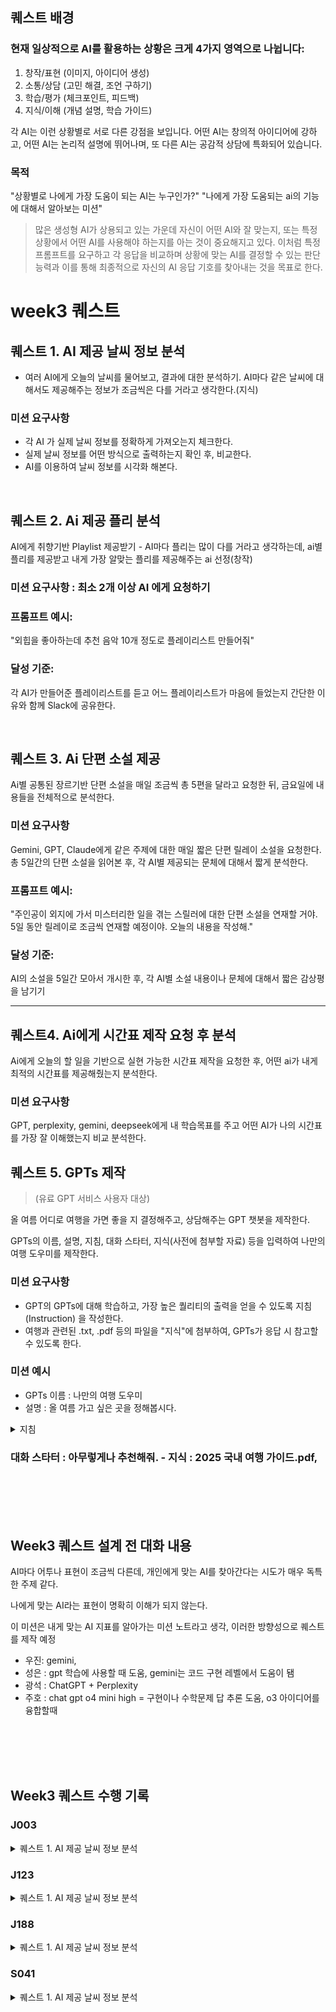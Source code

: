 ## 퀘스트 배경

### 현재 일상적으로 AI를 활용하는 상황은 크게 4가지 영역으로 나뉩니다:

1. 창작/표현 (이미지, 아이디어 생성)
2. 소통/상담 (고민 해결, 조언 구하기)
3. 학습/평가 (체크포인트, 피드백)
4. 지식/이해 (개념 설명, 학습 가이드)

각 AI는 이런 상황별로 서로 다른 강점을 보입니다. 어떤 AI는 창의적 아이디어에 강하고, 어떤 AI는 논리적 설명에 뛰어나며, 또 다른 AI는 공감적 상담에 특화되어 있습니다.

### 목적

"상황별로 나에게 가장 도움이 되는 AI는 누구인가?"
"나에게 가장 도움되는 ai의 기능에 대해서 알아보는 미션"

> 많은 생성형 AI가 상용되고 있는 가운데 자신이 어떤 AI와 잘 맞는지, 또는 특정 상황에서 어떤 AI를 사용해야 하는지를 아는 것이 중요해지고 있다. 이처럼 특정 프롬프트를 요구하고 각 응답을 비교하며 상황에 맞는 AI를 결정할 수 있는 판단 능력과 이를 통해 최종적으로 자신의 AI 응답 기호를 찾아내는 것을 목표로 한다.

# week3 퀘스트

## **퀘스트 1. AI 제공 날씨 정보 분석**

- 여러 AI에게 오늘의 날씨를 물어보고, 결과에 대한 분석하기. AI마다 같은 날씨에 대해서도 제공해주는 정보가 조금씩은 다를 거라고 생각한다.(지식)

### 미션 요구사항

- 각 AI 가 실제 날씨 정보를 정확하게 가져오는지 체크한다.
- 실제 날씨 정보를 어떤 방식으로 출력하는지 확인 후, 비교한다.
- AI를 이용하여 날씨 정보를 시각화 해본다.

<br>

## **퀘스트 2. Ai 제공 플리 분석**

AI에게 취향기반 Playlist 제공받기 - AI마다 플리는 많이 다를 거라고 생각하는데, ai별 플리를 제공받고 내게 가장 알맞는 플리를 제공해주는 ai 선정(창작)

### 미션 요구사항 : 최소 2개 이상 AI 에게 요청하기

### 프롬프트 예시:

"외힙을 좋아하는데 추천 음악 10개 정도로 플레이리스트 만들어줘"

### 달성 기준:

각 AI가 만들어준 플레이리스트를 듣고 어느 플레이리스트가 마음에 들었는지 간단한 이유와 함께 Slack에 공유한다.

<br>

## **퀘스트 3. Ai 단편 소설 제공**

Ai별 공통된 장르기반 단편 소설을 매일 조금씩 총 5편을 달라고 요청한 뒤, 금요일에 내용들을 전체적으로 분석한다.

### 미션 요구사항

Gemini, GPT, Claude에게 같은 주제에 대한 매일 짧은 단편 릴레이 소설을 요청한다.
총 5일간의 단편 소설을 읽어본 후, 각 AI별 제공되는 문체에 대해서 짧게 분석한다.

### 프롬프트 예시:

"주인공이 외지에 가서 미스터리한 일을 겪는 스릴러에 대한 단편 소설을 연재할 거야. 5일 동안 릴레이로 조금씩 연재할 예정이야. 오늘의 내용을 작성해."

### 달성 기준:

AI의 소설을 5일간 모아서 개시한 후, 각 AI별 소설 내용이나 문체에 대해서 짧은 감상평을 남기기

---

## **퀘스트4. Ai에게 시간표 제작 요청 후 분석**

Ai에게 오늘의 할 일을 기반으로 실현 가능한 시간표 제작을 요청한 후, 어떤 ai가 내게 최적의 시간표를 제공해줬는지 분석한다.

### 미션 요구사항

GPT, perplexity, gemini, deepseek에게 내 학습목표를 주고 어떤 AI가 나의 시간표를 가장 잘 이해했는지 비교 분석한다.

## **퀘스트 5. GPTs 제작**

> (유료 GPT 서비스 사용자 대상)

올 여름 어디로 여행을 가면 좋을 지 결정해주고, 상담해주는 GPT 챗봇을 제작한다.

GPTs의 이름, 설명, 지침, 대화 스타터, 지식(사전에 첨부할 자료) 등을 입력하여 나만의 여행 도우미를 제작한다.

### 미션 요구사항

- GPT의 GPTs에 대해 학습하고, 가장 높은 퀄리티의 출력을 얻을 수 있도록 지침(Instruction) 을 작성한다.
- 여행과 관련된 .txt, .pdf 등의 파일을 "지식"에 첨부하여, GPTs가 응답 시 참고할 수 있도록 한다.

### 미션 예시

- GPTs 이름 : 나만의 여행 도우미
- 설명 : 올 여름 가고 싶은 곳을 정해봅시다.

<details> 
<summary> 지침 </summary>

## 역할: 여름철 국내 여행 전문가

## 대상: 20~40대 일반 여행자 (가족, 커플, 친구끼리 여행 가는 경우 모두 고려)

## 시점: 2025년 8월

## 지역:

대한민국 전역 (서울, 강원도, 전라도, 경상도, 제주도 등 주요 권역 포함)

## 생성 조건

여행 일정 제안 - 총 2박 3일, 또는 3박 4일 기준으로 여행 일정을 구성한다. - 지역별로 추천 일정 2~3가지 이상 제안하며, 각 일정은 테마별로 구분한다.

예: 강원도 자연 여행, 전라도 미식 여행, 서울 도심+근교 여행 등
날씨와 계절 반영 - 8월 무더위와 간헐적 장마, 태풍 가능성을 고려하여 실내외 활동을 균형 있게 포함한다. - 무더위를 피할 수 있는 장소(계곡, 해수욕장, 고지대 등)나 여름철 특화 관광지(물놀이 시설, 야시장, 야간 개장 장소 등)를 일정에 반영한다.
주요 관광지 추천 - 지역별 대표 관광지는 물론, 비교적 덜 알려졌지만 매력적인 장소도 함께 소개한다. - 각 관광지에는 간단한 설명과 함께, 추천 이유를 1~2줄로 덧붙인다.
예: 남해 독일마을 - 유럽 감성의 이국적 풍경과 한적한 바다 산책로가 매력적인 여행지
지역 축제 및 행사 정보 - 2025년 8월에 개최되는 지역 축제, 문화 행사, 계절 특화된 이벤트를 일정에 반영한다.
예: 보령머드축제, 강릉단오문화제, 부산바다축제 등
음식과 숙소 팁 제공 - 각 지역에서 꼭 먹어봐야 할 향토 음식이나 여름철 별미를 추천한다. - 숙소는 여행 스타일에 맞게 가성비 좋은 숙소, 뷰가 좋은 호텔, 전통적인 한옥스테이 등 다양하게 제안하며, 간단한 이유나 팁을 함께 제공한다.
일정표 형식 - 여행 일정은 날짜, 오전, 오후, 저녁, 비고 항목으로 나누어 표 형식으로 정리한다. - 각 일정은 지역 내 동선을 고려해 효율적으로 구성하며, 너무 무리하지 않고 여유 있는 여행 흐름을 유지한다. - 일정표 뒤에는 각 여행지 설명과 음식, 숙소, 축제 정보가 이어지도록 한다.

## 출력 형식

- 말투는 친절하고 실용적인 설명체로 구성한다.
- 1개 지역 당 여행 계획은 A4 기준 1~2장 분량이 적당하며, 여행지 요약, 일정표, 관광지 설명, 음식과 축제 팁 순으로 구성한다.

위 조건을 바탕으로 대한민국 8월 여행 일정을 제안

</details>

### 대화 스타터 : 아무렇게나 추천해줘. - 지식 : 2025 국내 여행 가이드.pdf,

<br>
<br>
<br>
<br>

## Week3 퀘스트 설계 전 대화 내용

AI마다 어투나 표현이 조금씩 다른데, 개인에게 맞는 AI를 찾아간다는 시도가 매우 독특한 주제 같다.

나에게 맞는 AI라는 표현이 명확히 이해가 되지 않는다.

이 미션은 내게 맞는 AI 지표를 알아가는 미션 노트라고 생각, 이러한 방향성으로 퀘스트를 제작 예정

- 우진: gemini,
- 성은 : gpt 학습에 사용할 때 도움, gemini는 코드 구현 레벨에서 도움이 됌
- 광석 : ChatGPT + Perplexity
- 주호 : chat gpt o4 mini high = 구현이나 수학문제 답 추론 도움, o3 아이디어를 융합할때

<br>
<br>
<br>
<br>

## Week3 퀘스트 수행 기록

### J003

<details>
<summary>퀘스트 1. AI 제공 날씨 정보 분석</summary>
<div markdown="1">

 ## 프롬프트
`오늘 서울 날씨에 대해 알려줘`

- 기상청 데이터
   | 시간 | 날씨 | 기온 (°C) |
   | ------ | -------- | ------- |
   | 오후 4시 | 보통비 | 27°C |
   | 오후 5시 | 약한비 | 27°C |
   | 오후 6시 | 구름 많음| 27°C |
   | 오후 7시 | 맑음| 27°C |
   | 오후 8시 | 맑음| 27°C |
   | 오후 9시 | 흐림| 27°C |
   | 오후 10시 | 흐림| 26°C |
   | 오후 11시 | 흐림 | 26°C |

## 결과

1. **Chatgpt**

   | 시간 | 날씨 | 기온 (°C) | 기온 (°F) |
   | ------ | -------- | ------- | ------- |
   | 오후 4시 | 소나기 | 28°C | 83°F |
   | 오후 5시 | 간헐적으로 흐림 | 28°C | 82°F |
   | 오후 6시 | 간헐적으로 흐림 | 27°C | 80°F |
   | 오후 7시 | 간헐적으로 흐림 | 26°C | 78°F |
   | 오후 8시 | 간헐적으로 흐림 | 25°C | 77°F |
   | 오후 9시 | 약간 흐림 | 25°C | 77°F |
   | 오후 10시 | 약간 흐림 | 24°C | 76°F |
   | 오후 11시 | 대체로 맑음 | 24°C | 76°F |
   | 자정 | 맑음 | 24°C | 76°F |
   | 새벽 1시 | 맑음 | 24°C | 76°F |
   | 새벽 2시 | 맑음 | 24°C | 75°F |
   | 새벽 3시 | 맑음 | 24°C | 75°F |

2. **Claude**
오늘(8월 6일) 서울 날씨 정보를 알려드리겠습니다.
- 기상청 예보에 따르면:
- 오늘 날씨 개요: 오늘 전국이 대체로 흐리며, 밤(18\~24시)까지 중부지방과 경북북부에 비가 내릴 예정 단기예보 - 예보 - 날씨 - 기상청 날씨누리입니다. 전국 대부분 지역에서 돌풍과 천둥번개를 동반한 강하고 많은 비에 주의해야 합니다.
- 예상 강수량: 서울·인천·경기서부 지역은 30~100mm, 많은 곳은 경기북서부·동부에서 150mm 이상의 비 단기예보 - 예보 - 날씨 - 기상청 날씨누리가 예상됩니다.
- 기온 정보: 아침 기온은 2126℃, 낮 기온은 2933℃로 평년보다 조금 높겠습니다 전국 중기예보 - 예보 - 날씨 - 기상청 날씨누리.
- 주의사항:
 1. 돌풍과 천둥번개를 동반한 강한 비에 주의하세요
 2. 지역 간 강수량 차이가 클 것으로 예상됩니다
 3. 우산과 우비를 준비하시는 것이 좋겠습니다

내일(7일)은 오후부터 서쪽 지역부터 차차 맑아질 예정이니 참고하시기 바랍니다.

## 분석
| 구분            | ChatGPT                          | Claude                                       |
| ------------- | -------------------------------- | -------------------------------------------- |
| **제공 형식**     | 마크다운 표 형식으로 시간·날씨·기온(°C/°F) 정리   | 문단 서술 형식, 기상청 예보 내용을 포함                      |
| **정보 범위**     | 특정 시간대별 기온·날씨만 제공                | 오늘 날씨 개요, 강수량 예보, 기온 범위, 주의사항, 내일 전망까지 포함    |
| **세부 내용**     | 12개 시간대별(오후 4시\~새벽 3시) 날씨와 온도 표시 | 비 예보, 강수량, 기온 범위(아침·낮), 풍속·천둥번개 경고, 내일 날씨 전망 |
| **데이터 출처 언급** | 출처 없음                            | “기상청 날씨누리” 명시                                |
| **가독성**       | 시간 순서대로 한눈에 보기 쉬움                | 서술형이라 정보는 많지만 필요한 부분을 찾으려면 읽어야 함             |
| **활용 용도**     | 빠르게 시간별 날씨 확인                    | 종합적인 날씨 상황과 준비물 판단에 유용                       |


## 느낀점

ChatGPT의 경우, 필요한 데이터에 대해서만 직관적으로 테이블 형식으로 보여줬던 반면, Claude는 뉴스에서 알려주는 것처럼 웹 서칭을 통해서 문장으로 내용을 보여주었다.

데이터 출처에 대해서는 Claude가 제공해주니 시뢰성이 있었지만 가독성의 경우에는 ChatGPT가 더 높았던 것 같다. 

이렇게 같은 내용에 대해서도 다른 AI에 따라 새로운 정보들을 추출해낼 수 있어서 흥미로웠다.

## 이미지 생성

![](https://velog.velcdn.com/images/d159123/post/25e55006-ff70-45fb-a442-d4ce45546501/image.png)


</div>
</details>



### J123

<details>
<summary>퀘스트 1. AI 제공 날씨 정보 분석</summary>

# 퀘스트 1. AI 제공 날씨 정보 분석 ☀️

## 퀘스트 선정 이유 ⁉️

마침 오늘은 드디어 밖으로 맘놓고 나갈 수 있는 마지막 날입니다.

> 미션에 치여서 릴레이를 오늘 했습니다...ㅎ

그래서 단순하게 오늘 밖에 나갈거니까, 날씨가 궁금한데? 싶어서 선택하게 되었습니다.

그리고 요구사항처럼 정말 답변이 다를까? 궁금하고 확인하고 싶었으며, 시각화를 어떻게 하지.. 생각에 도전하게 되었습니다.

---

## 입력 프롬프트 🖥️

gemini, gpt, claude 동일 프롬프트
```
나는 대한민국 서울 강남에서 살고있고, 오늘 오랜만에 바깥에 외출하려고 해. 현재 한국시간으로 오전5시인데, 1시간 간격으로 오후 10시까지 강수량, 습도, 바람, 온도, 비올확률 알려줘.
```

---

# 답변 내용 💯

<details closed>
<summary><b><span style="font-size:150%">gemini</span></b></summary>

![Imgur1](https://i.imgur.com/4XYaa8k.png)

죄송하지만, 현재 시간별 정확한 강수량과 습도, 바람 정보를 제공해 드리기는 어렵습니다. 검색 결과에서는 강남구의 일별 날씨 정보만 확인할 수 있었습니다.

오늘 **2025년 8월 8일 금요일** 강남구의 날씨는 다음과 같습니다.

---
### 강남구 일별 날씨 정보
* **날씨 상태**: 간간이 구름이 끼는 맑은 날씨
* **최고 기온**: 32°C
* **최저 기온**: 24°C
* **습도**: 94%
* **바람**: 서쪽에서 4 mph (약 6.4 km/h)
* **자외선 지수**: 6
---

</details>

<details closed>
<summary><b><span style="font-size:150%">gpt</span></b></summary>

![Imgur2](https://i.imgur.com/3h0zGdX_d.webp?maxwidth=760&fidelity=grand)

## 강남구 날씨:

현재 날씨: 약간 흐림, 74°F (23°C)

시간별 예보:

* AM 5:00: 73°F (23°C), 대체로 맑음
* AM 6:00: 72°F (22°C), 일부 화창
* AM 7:00: 74°F (24°C), 일부 화창
* AM 8:00: 77°F (25°C), 일부 화창
* AM 9:00: 80°F (27°C), 대체로 화창
* AM 10:00: 83°F (28°C), 간헐적으로 흐림
* AM 11:00: 85°F (30°C), 대체로 흐림
* PM 12:00: 87°F (31°C), 흐림
* PM 1:00: 88°F (31°C), 흐림
* PM 2:00: 89°F (32°C), 흐림
* PM 3:00: 90°F (32°C), 흐림
* PM 4:00: 88°F (31°C), 흐림
* PM 5:00: 87°F (30°C), 흐림
* PM 6:00: 85°F (29°C), 흐림
* PM 7:00: 84°F (29°C), 흐림
* PM 8:00: 82°F (28°C), 흐림
* PM 9:00: 81°F (27°C), 흐림
* PM 10:00: 79°F (26°C), 대체로 흐림
* PM 11:00: 76°F (25°C), 대체로 흐림

위 위젯는 서울시 강남구(대한민국) 지역의 기상예보를 시간대별로 보여드리고 있습니다. 위젯 내용을 바탕으로, 현재시각(오전 5시)부터 오후 10시까지의 기온, 하늘 상태 등을 다음과 같이 정리해드리겠습니다.

---

### 시간대별 날씨 요약 (오전 5시부터 오후 10시까지)

| 시각      | 기온 (°C) | 하늘 상태   |
| --------- | --------- | ----------- |
| 오전 5시  | 약 23℃    | 흐림        |
| 오전 6시  | 약 22℃    | 일부 화창   |
| 오전 7시  | 약 24℃    | 일부 화창   |
| 오전 8시  | 약 25℃    | 일부 화창   |
| 오전 9시  | 약 27℃    | 대체로 화창 |
| 오전 10시 | 약 28℃    | 간헐적 흐림 |
| 오전 11시 | 약 30℃    | 대체로 흐림 |
| 정오      | 약 31℃    | 흐림        |
| 오후 1시  | 약 31℃    | 흐림        |
| 오후 2시  | 약 32℃    | 흐림        |
| 오후 3시  | 약 32℃    | 흐림        |
| 오후 4시  | 약 31℃    | 흐림        |
| 오후 5시  | 약 30℃    | 흐림        |
| 오후 6시  | 약 29℃    | 흐림        |
| 오후 7시  | 약 29℃    | 흐림        |
| 오후 8시  | 약 28℃    | 흐림        |
| 오후 9시  | 약 27℃    | 흐림        |
| 오후 10시 | 약 26℃    | 대체로 흐림 |

---

### 참고사항 및 안내

– 위젯에서는 **강수량, 습도, 바람 세기, 강수 확률** 등의 상세 수치는 제공되지 않았습니다.
– 추가로 정확한 강수량, 습도, 바람 정보, 강수 확률 등이 필요하시면 기상청 웹사이트 또는 지역 기상 앱을 참고하시는 것이 정확합니다.
– 기상 특성상 예보는 수시로 변동될 수 있으므로, 외출 전 최신 정보를 확인하시기 바랍니다.

추가로 필요하신 정보가 있다면 언제든지 말씀해 주시면 바로 도와드리겠습니다.

</details>

<details closed>
<summary><b><span style="font-size:150%">claude</span></b></summary>


![Imgur3](https://i.imgur.com/UF7J57A.png)

AccuWeather에서 강남구의 시간별 상세한 날씨 정보를 가져오겠습니다.기상청 홈페이지에서 더 정확한 시간별 예보를 확인하겠습니다.죄송합니다. 현재 웹 검색을 통해 서울 강남구의 정확한 시간별 상세 날씨 정보를 완전히 가져오지 못했습니다. 

제가 찾은 정보를 바탕으로 오늘(8월 8일) 강남구의 대략적인 날씨 상황을 말씀드리면:

**오늘 서울 강남구 날씨 개요:**
- 전국 대체로 흐림 상태로 예상됩니다
- 아침 기온은 22~26℃, 낮 기온은 29~33℃로 평년과 비슷하거나 조금 높겠습니다
- 습도는 55-65% 수준, 서남서풍 4-7mi/h(약 6-11km/h)로 예상됩니다

**외출 시 참고사항:**
- 현재 오전 5시부터 오후까지는 흐린 날씨가 지속될 것으로 보입니다
- 비 올 확률은 낮은 편이지만 흐린 하늘이 계속될 예정입니다
- 온도는 오후에 30도 이상 올라갈 수 있어 더위에 대비하시기 바랍니다

정확한 1시간 간격 상세 예보를 원하시면 기상청 날씨누리(weather.go.kr)에서 서울 강남구를 검색하여 시간별 예보를 확인하시거나, 기상청 앱을 활용하시는 것을 권해드립니다.

</details>

---

# 요청시점 날씨

![Imgur4](https://i.imgur.com/lA7plPB.png)

---

# 대화 분석 내용

## AI 모델별 날씨 정보 제공 능력 비교 분석

Gemini, GPT, Claude 세 가지 AI 모델이 **"2025년 8월 8일 강남구 시간별 날씨 정보"** 요청을 어떻게 수행했는지 비교하고 분석한 결과를 마크다운 문서로 정리했습니다.

---

각 AI가 **미래 시점의 구체적인(시간별) 날씨 정보**를 얼마나 정확하게, 그리고 어떤 방식으로 제공하는지 평가하는 것입니다. 실제 날씨와의 '정확성'보다는 **요청을 이해하고 데이터를 찾아내 제시하는 능력과 한계를 인지하는 투명성**에 중점을 두었습니다.

| 구분               | Gemini                                       | GPT                                          | Claude                                    |
| ------------------ | -------------------------------------------- | -------------------------------------------- | ----------------------------------------- |
| **시간별 정보**    | **실패** (제공 불가 명시)                    | **성공** (시간별 기온/날씨 상태 제공)        | **실패** (획득 실패 명시)                 |
| **정보 상세 수준** | **중** (일별 최고/최저 기온, 습도, 바람)     | **상** (시간별 기온 및 날씨 상태 상세 나열)  | **하** (일별 개괄적인 기온/습도 범위)     |
| **출력 방식**      | 간결한 요약 형식 (Bullet points)             | 상세한 리스트 및 표 형식 (List, Table)       | 대화형 설명 형식                          |
| **투명성**         | **우수** (시간별 정보 제공 불가 명확히 고지) | **양호** (제공 데이터 외의 한계점 부연 설명) | **우수** (데이터 획득 실패를 명확히 고지) |

---

### Gemini



**1) 정보 정확성 및 투명성**
* "죄송하지만, 현재 시간별 정확한... 제공해 드리기는 어렵습니다."라고 명시하며 **시간별 정보 제공의 한계를 명확히 인정**했습니다.
* 대신, 검색 가능한 **일별 종합 날씨 정보**를 제시하여 사용자의 의도에 최대한 부응하려는 모습을 보였습니다.
* 최고/최저 기온, 습도, 바람, 자외선 지수 등 핵심적인 일별 데이터를 정확하게 요약했습니다.

**2) 출력 방식 및 특징**
* **간결하고 명확합니다.** 서론에서 한계를 밝히고, 수평선(`---`)으로 구분한 뒤 핵심 정보를 글머리 기호(•)를 사용해 깔끔하게 전달합니다.
* 사용자가 정보를 한눈에 파악하기 좋은 **요약형 구조**를 채택했습니다.
* 불필요한 설명 없이 사실(Fact) 중심으로 정보를 전달하는 것이 특징입니다.

---

### GPT



**1) 정보 정확성 및 투명성**
* 요청받은 **시간별 예보를 오전 5시부터 오후 11시까지 성공적으로 제공**했습니다.
* 기온과 날씨 상태(흐림, 화창 등)를 시간대별로 구체적으로 제시하여 가장 상세한 답변을 생성했습니다.
* 답변 말미에 "강수량, 습도, 바람 세기... 등의 상세 수치는 제공되지 않았습니다"라고 덧붙여 **제공된 정보의 한계를 명시**하는 신중함을 보였습니다.

**2) 출력 방식 및 특징**
* **매우 체계적입니다.** 현재 날씨, 시간별 예보(리스트), 시간대별 날씨 요약(표)의 3단 구조로 정보를 제공합니다.
* 특히 **Markdown 표(Table)를 활용**하여 시간대별 정보를 시각적으로 보기 쉽게 정리한 점이 돋보입니다.
* 사용자에게 추가적인 정보를 얻을 수 있는 방법(기상청 등)을 안내하는 등 **친절하고 상세한 설명**을 덧붙였습니다.

---

### Claude



**1) 정보 정확성 및 투명성**
* "죄송합니다. 현재 웹 검색을 통해... 완전히 가져오지 못했습니다"라고 밝히며 **정보 획득에 실패했음을 솔직하게 인정**했습니다.
* 시간별 정보 대신, "전국 대체로 흐림", "낮 기온 29~33℃"와 같이 **매우 개괄적인 일별 날씨 개요**만을 제공했습니다.
* 데이터 제공 능력은 가장 낮았지만, **투명성** 측면에서는 훌륭한 모습을 보였습니다.

**2) 출력 방식 및 특징**
* **대화형(Conversational) 방식**이 두드러집니다. 정보를 찾아오는 과정을 설명하고, 사용자에게 외출 시 참고사항을 제안하는 등 친근한 어조를 사용합니다.
* 요청한 정보를 제공하지 못한 것에 그치지 않고, 기상청 웹사이트나 앱을 활용하라는 **구체적인 대안을 제시**하는 사용자 중심적인 접근을 보여주었습니다.

---

### 3. 최종 결론

* **가장 직접적인 답변:** **GPT**는 사용자의 '시간별 날씨'라는 구체적인 요구사항을 가장 잘 충족했으며, 표를 활용한 뛰어난 가독성을 보여주었습니다.
* **가장 간결하고 정직한 답변:** **Gemini**는 불가능한 요청에 대해서는 명확히 선을 긋고, 가능한 범위 내에서 가장 유용한 '일별 요약' 정보를 깔끔하게 제공했습니다.
* **가장 사용자 친화적인 답변:** **Claude**는 비록 데이터 제공에는 실패했지만, 그 과정을 투명하게 공유하고 유용한 대안을 제시하여 가장 대화적이고 사용자 중심적인 경험을 제공했습니다.

따라서 사용자의 목적에 따라 선호되는 AI가 다를 수 있습니다. **빠르고 상세한 데이터를 원한다면 GPT**, **핵심만 요약된 정보를 원한다면 Gemini**, **대화하며 대안을 찾고 싶다면 Claude**가 적합한 선택이 될 것입니다.


# 수행 결과 이미지 🤚

gpt가 뱉은 출력을 그대로 전달해 달리에게 날씨 정보를 시각화 해달라고 요청해서 나온 결과물입니다!

> 날씨를 조금 멋진 이미지로 표현해줄 줄 알았는데 그냥 날씨 사진입니다..

![Imgur5](https://i.imgur.com/6dVJPY3.png)

> 그래서 한개 더 요청했습니다. 이제야 좀 그럴듯해요 ㅎㅎ

![Imgur6](https://i.imgur.com/M7lMvXj.jpeg)


</details>

### J188

<details>
<summary>퀘스트 1. AI 제공 날씨 정보 분석</summary>

### 공통 프롬프트
> ___(장소)___기준, 오늘의 날씨는 어때?

### AI별 출력 방식 비교
| 항목               | **GPT**                               | **Claude**                     | **Gemini**                        |
| ------------------ | ------------------------------------- | ------------------------------ | --------------------------------- |
| **현재 기온**      | 25°C (77°F)                           | 25°C                           | 25°C                              |
| **현재 상태**      | 화창                                  | 대체로 맑다가 흐려짐           | 맑으나 때때로 구름                |
| **최고/최저 기온** | ❌ 없음                                | 🔸 흐름 속에 포함               | ✅ 최고 31°, 최저 22°              |
| **강수확률**       | ❌ 없음                                | ❌ 없음                         | ✅ 시간별 %, 평균 10%              |
| **시간별 예보**    | ✅ AM/PM 시각별 예보 (텍스트 기반)     | ❌ 없음 (오전/오후 흐름만 설명) | ✅ 시간별 기온, 강수율, 아이콘     |
| **표현 방식**      | 텍스트 위주 (시간별 정리 + 요약 서술) | 서술형 중심 (예보 흐름 설명)   | 시각 정보 + 수치 + 아이콘 혼합 UI |
| **시각화**         | ❌ 없음                                | ❌ 없음                         | ✅ ☀️🌥️ 아이콘 중심 시각화           |
| **출처 명시**      | ❌ 없음                                | 🔸 "기상청 예보에 따르면"       | ✅ "웨더뉴스" 링크 포함            |
| **예보 요약**      | 오전 화창 → 오후 흐림                 | 오전 맑음 → 구름 증가          | 정오까지 맑음, 오후 점차 흐림     |
| **특징 요약**      | 정보 풍부하고 친절한 서술             | 날씨 흐름 이해에 집중          | 직관적, 수치 기반 정보 우수       |

### AI별 출력 방식 비교 결론
- GPT: **텍스트 기반 요약 정리**가 필요한 사용자 
- Claude: **날씨 흐름 이해와 조언**을 원하는 사용자
- Gemini: **직관적인 시각 정보와 수치 중심 예보**를 원하는 사용자

### 날씨 시각화
![Image](https://github.com/user-attachments/assets/193df8a4-f490-4eba-a6f5-391274a95e8b)

</details>




### S041

<details>
<summary>퀘스트 1. AI 제공 날씨 정보 분석</summary>
<div markdown="1">

<br>

**프롬프트**

```
대한민국 인천의 오늘의 날씨에 대해 알려줘
```

<br>

세가지 모두 같은 프롬프트를 사용하였다. 
결과는 다음과 같다. 

<br>

#### 1. perplexity
![image](https://gist.github.com/user-attachments/assets/ed8ac672-9acf-4b75-b53d-7ee6930ea6c5)
<br>

<img width="776" height="468" alt="SCR-20250808-nynl" src="https://gist.github.com/user-attachments/assets/05681168-35be-431b-bf5c-18590360b1b0" />
<br>

#### 2. Chat GPT
<img width="827" height="531" alt="SCR-20250808-jchq" src="https://gist.github.com/user-attachments/assets/ae138b24-5b6f-4be4-ac61-958da7393e04" />


<br>

#### 3. Gemini
<img width="815" height="559" alt="SCR-20250808-jciw" src="https://gist.github.com/user-attachments/assets/159fedf2-b16c-4add-98a5-36eb0795352d" />

<br>

#### 가장 보기 편했던 AI
가장 보기 편했던건 Gemini 였다. 가장 평범하게 가장 필요한 데이터를 효과적으로 보여줬다고 생각했다. 

<br>

GPT는 표로 간단하게 보여줘서 데이터가 다소 부족하다는 느낌을 받았다.

<br>

perplexity는 줄글과 함께 볼 수 있는 뷰를 제공했는데, 여기서 각 날짜를 누르면 배경이 바뀌는것도 재미있는 부분이었다. 하지만 그림 부분이 정보를 효과적으로 전달해주는 것 같지는 않아서 조금 아쉬웠다. 

#### 결과
모든 LLM 다 마찬가지로 줄글이나 표로 날씨 정보를 제공해줄줄 알았는데 대부분이 그림 형식으로 답변을 줘서 예상 밖의 결과였다. 질문하기전에는 시각화를 해달라는 내용을 질문에 포함해야 시각적으로 표, 그림으로 정보를 제공해줄거라고 생각했는데, 기본적으로 시각자료를 보여줘서, 정돈된 데이터로 볼 수 있었다. 

</details>

